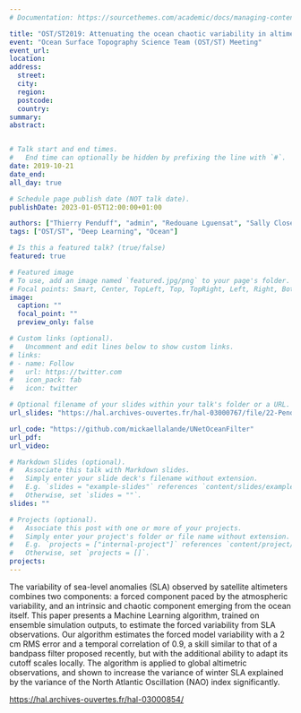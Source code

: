 ```yaml
---
# Documentation: https://sourcethemes.com/academic/docs/managing-content/

title: "OST/ST2019: Attenuating the ocean chaotic variability in altimetric observations: from band-pass filtering to machine learning"
event: "Ocean Surface Topography Science Team (OST/ST) Meeting"
event_url:
location:
address:
  street:
  city:
  region:
  postcode:
  country:
summary:
abstract:


# Talk start and end times.
#   End time can optionally be hidden by prefixing the line with `#`.
date: 2019-10-21
date_end:
all_day: true

# Schedule page publish date (NOT talk date).
publishDate: 2023-01-05T12:00:00+01:00

authors: ["Thierry Penduff", "admin", "Redouane Lguensat", "Sally Close", "Sabrina Speich"]
tags: ["OST/ST", "Deep Learning", "Ocean"]

# Is this a featured talk? (true/false)
featured: true

# Featured image
# To use, add an image named `featured.jpg/png` to your page's folder.
# Focal points: Smart, Center, TopLeft, Top, TopRight, Left, Right, BottomLeft, Bottom, BottomRight.
image:
  caption: ""
  focal_point: ""
  preview_only: false

# Custom links (optional).
#   Uncomment and edit lines below to show custom links.
# links:
# - name: Follow
#   url: https://twitter.com
#   icon_pack: fab
#   icon: twitter

# Optional filename of your slides within your talk's folder or a URL.
url_slides: "https://hal.archives-ouvertes.fr/hal-03000767/file/22-Penduff_Variabilit%25C3%25A9_chaotique_alt_GMMC2019.pdf"

url_code: "https://github.com/mickaellalande/UNetOceanFilter"
url_pdf:
url_video:

# Markdown Slides (optional).
#   Associate this talk with Markdown slides.
#   Simply enter your slide deck's filename without extension.
#   E.g. `slides = "example-slides"` references `content/slides/example-slides.md`.
#   Otherwise, set `slides = ""`.
slides: ""

# Projects (optional).
#   Associate this post with one or more of your projects.
#   Simply enter your project's folder or file name without extension.
#   E.g. `projects = ["internal-project"]` references `content/project/deep-learning/index.md`.
#   Otherwise, set `projects = []`.
projects:
---
```


The variability of sea-level anomalies (SLA) observed by satellite altimeters combines two components: a forced component paced by the atmospheric variability, and an intrinsic and chaotic component emerging from the ocean itself. This paper presents a Machine Learning algorithm, trained on ensemble simulation outputs, to estimate the forced variability from SLA observations. Our algorithm estimates the forced model variability with a 2&nbsp; cm RMS error and a temporal correlation of 0.9, a skill similar to that of a bandpass filter proposed recently, but with the additional ability to adapt its cutoff scales locally. The algorithm is applied to global altimetric observations, and shown to increase the variance of winter SLA explained by the variance of the North Atlantic Oscillation (NAO) index significantly.

https://hal.archives-ouvertes.fr/hal-03000854/
